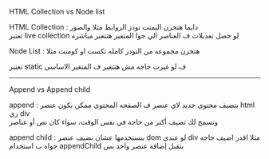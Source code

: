 HTML Collection vs Node list


HTML Collection : دايما هتخزن اليمنت نودز الروابط مثلا والصور  
تعتبر live collection لو حصل تعديلات ف العناصر الي جوا المتغير هتتغير مباشره

Node List : هتخزن مجموعه من النودز كامله تكست او كومنت مثلا

تعتبر static ف لو غيرت حاجه مش هتتغير ف المتغير الاساسي

---------------------------------------------------------------------------------------------------------------------------------------------------------------------------------------------------------------------------------------------------------------------------------
Append vs Append child 


append :    بتضيف محتوي جديد  لاي عنصر ف الصفحه المحتوي ممكن يكون عنصر html زي div  
وتسمح لك تضيف أكتر من حاجة في نفس الوقت، سواء كان نص أو عناصر


append child : بنستخدمها عشان نضيف عنصر dom  لو عندي div مثلا اقدر اضيف حاجه جواه  ب استخدام appendChild
 بتقبل إضافة عنصر واحد بس
